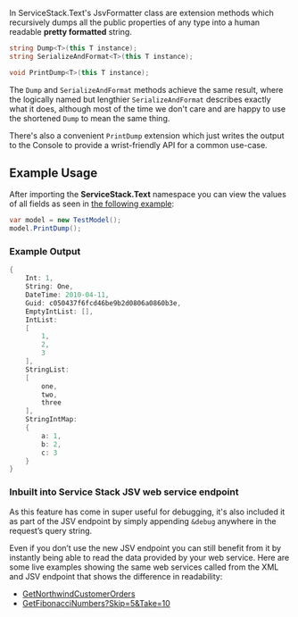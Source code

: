In ServiceStack.Text's JsvFormatter class are extension methods which recursively dumps all the public properties of any type into a human readable **pretty formatted** string.

```csharp
string Dump<T>(this T instance);
string SerializeAndFormat<T>(this T instance);

void PrintDump<T>(this T instance);
```

The `Dump` and `SerializeAndFormat` methods achieve the same result, where the logically named but lengthier `SerializeAndFormat` describes exactly what it does, although most of the time we don't care and are happy to use the shortened `Dump` to mean the same thing. 

There's also a convenient `PrintDump` extension which just writes the output to the Console to provide a wrist-friendly API for a common use-case.

## Example Usage

After importing the **ServiceStack.Text** namespace you can view the values of all fields as seen in [the following example](https://github.com/ServiceStack/ServiceStack.Text/blob/master/tests/ServiceStack.Text.Tests/Utils/JsvFormatterTests.cs):

```csharp
var model = new TestModel();
model.PrintDump();
```

### Example Output
```csharp
{
    Int: 1,
    String: One,
    DateTime: 2010-04-11,
    Guid: c050437f6fcd46be9b2d0806a0860b3e,
    EmptyIntList: [],
    IntList:
    [
        1,
        2,
        3
    ],
    StringList:
    [
        one,
        two,
        three
    ],
    StringIntMap:
    {
        a: 1,
        b: 2,
        c: 3
    }
}
```

### Inbuilt into Service Stack JSV web service endpoint

As this feature has come in super useful for debugging, it's also included it as part of the JSV endpoint by simply appending `&debug` anywhere in the request’s query string. 

Even if you don’t use the new JSV endpoint you can still benefit from it by instantly being able to read the data provided by your web service. Here are some live examples showing the same web services called from the XML and JSV endpoint that shows the difference in readability:

  - [GetNorthwindCustomerOrders](http://mono.servicestack.net/ServiceStack.Examples.Host.Web/ServiceStack/Jsv/SyncReply/GetNorthwindCustomerOrders?debug)
  - [GetFibonacciNumbers?Skip=5&Take=10](http://mono.servicestack.net/ServiceStack.Examples.Host.Web/ServiceStack/Jsv/SyncReply/GetFibonacciNumbers?Skip=5&Take=10&debug#)

